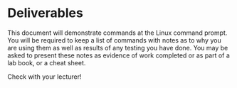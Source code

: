 # Deliverables

This document will demonstrate commands at the Linux command prompt. You will be required to keep a list of commands with notes as to why you are using them as well as results of any testing you have done. You may be asked to present these notes as evidence of work completed or as part of a lab book, or a cheat sheet.

Check with your lecturer!
